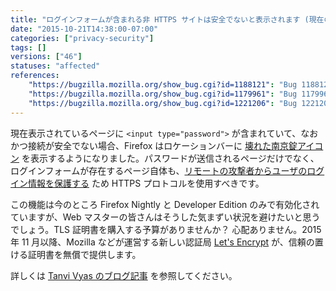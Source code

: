 ```yaml
---
title: "ログインフォームが含まれる非 HTTPS サイトは安全でないと表示されます (現在のところ Nightly と Developer Edition のみ)"
date: "2015-10-21T14:38:00-07:00"
categories: ["privacy-security"]
tags: []
versions: ["46"]
statuses: "affected"
references:
    "https://bugzilla.mozilla.org/show_bug.cgi?id=1188121": "Bug 1188121 - [userstory] CC: Warning for password on non-secure connection"
    "https://bugzilla.mozilla.org/show_bug.cgi?id=1179961": "Bug 1179961 - Use a lock with a strikethrough for HTTP pages that have Password Fields in the Control Center"
    "https://bugzilla.mozilla.org/show_bug.cgi?id=1221206": "Bug 1221206 - Turn on Insecure Password Warning for Firefox Dev Edition"
---
```

現在表示されているページに `<input type="password">` が含まれていて、なおかつ接続が安全でない場合、Firefox はロケーションバーに [壊れた南京錠アイコン](https://bug1179961.bmoattachments.org/attachment.cgi?id=8662392) を表示するようになりました。パスワードが送信されるページだけでなく、ログインフォームが存在するページ自体も、[リモートの攻撃者からユーザのログイン情報を保護する](https://developer.mozilla.org/ja/docs/Web/Security/Insecure_passwords) ため HTTPS プロトコルを使用すべきです。

この機能は今のところ Firefox Nightly と Developer Edition のみで有効化されていますが、Web マスターの皆さんはそうした気まずい状況を避けたいと思うでしょう。TLS 証明書を購入する予算がありませんか？ 心配ありません。2015 年 11 月以降、Mozilla などが運営する新しい認証局 [Let's Encrypt](https://letsencrypt.org/) が、信頼の置ける証明書を無償で提供します。

詳しくは [Tanvi Vyas のブログ記事](https://dev.mozilla.jp/2016/02/no-more-passwords-over-http-please/) を参照してください。
